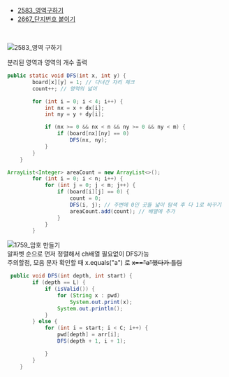 - [2583_영역구하기](https://www.acmicpc.net/problem/2583)
- [2667_단지번호 붙이기](https://www.acmicpc.net/problem/2667)
</br>

![2583_영역 구하기](https://github.com/gangintheremark/Algorithm/assets/81904943/86aa8502-37c5-4fd8-bd95-80c62bd00baf)  </br>

분리된 영역과 영역의 개수 출력 </br>

```java
public static void DFS(int x, int y) {
        board[x][y] = 1; // 다녀간 자리 체크
        count++; // 영역의 넓이

        for (int i = 0; i < 4; i++) {
            int nx = x + dx[i];
            int ny = y + dy[i];

            if (nx >= 0 && nx < n && ny >= 0 && ny < m) {
                if (board[nx][ny] == 0)
                    DFS(nx, ny);
            }
        }
    }

ArrayList<Integer> areaCount = new ArrayList<>();
        for (int i = 0; i < n; i++) { 
            for (int j = 0; j < m; j++) { 
                if (board[i][j] == 0) {
                    count = 0;
                    DFS(i, j); // 주변에 0인 곳들 넓이 탐색 후 다 1로 바꾸기
                    areaCount.add(count); // 배열에 추가
                }
            }
        }
```

![1759_암호 만들기](https://www.acmicpc.net/problem/1759) </br>
알파벳 순으로 먼저 정렬해서 ch배열 필요없이 DFS가능 </br>
주의할점, 모음 문자 확인할 때 x.equals("a") 로 ~~x=="a"했다가 틀림~~</br>
```java
 public void DFS(int depth, int start) {
        if (depth == L) {
            if (isValid()) {
                for (String x : pwd)
                    System.out.print(x);
                System.out.println();
            }
        } else {
            for (int i = start; i < C; i++) {
                pwd[depth] = arr[i];
                DFS(depth + 1, i + 1);

            }
        }
    }
```